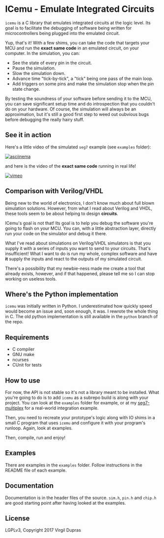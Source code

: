 # ICemu - Emulate Integrated Circuits

`icemu` is a C library that emulates integrated circuits at the logic level. Its goal is to
facilitate the debugging of software being written for microcontrollers being plugged into the
emulated circuit.

Yup, that's it! With a few shims, you can take the code that targets your MCU and run the **exact
same code** in an emulated circuit, on your computer. In the simulation, you can:

* See the state of every pin in the circuit.
* Pause the simulation.
* Slow the simulation down.
* Advance time "tick-by-tick", a "tick" being one pass of the main loop.
* Add triggers on some pins and make the simulation stop when the pin state change.

By testing the soundness of your software before sending it to the MCU, you can save significant
setup time and do introspection that you couldn't do on your hardware. Of course, the simulation
will always be an approximation, but it's still a good first step to weed out oubvious bugs
before debugging the really hairy stuff.

## See it in action

Here's a little video of the simulated `seg7` example (see `examples` folder):

[![asciinema](https://asciinema.org/a/LLNB2fvP0nPhn1CazSQ1y9ymT.png)](https://asciinema.org/a/LLNB2fvP0nPhn1CazSQ1y9ymT)

and here is the video of the **exact same code** running in real life!

[![vimeo](https://i.vimeocdn.com/video/662736875_677x.jpg)](https://vimeo.com/239693641)

## Comparison with Verilog/VHDL

Being new to the world of electronics, I don't know much about full blown simulation solutions.
However, from what I read about Verilog and VHDL, these tools seem to be about helping to design
**circuits**.

ICemu's goal is not that! Its goal is to help you debug the software you're going to flash on your
MCU. You can, with a little abstraction layer, directly run your code on the simulator and debug it
there.

What I've read about simulations on Verilog/VHDL simulators is that you supply it with a series of
inputs you want to send to your circuits. That's insufficient! What I want to do is run my whole,
complex software and have **it** supply the inputs and react to the outputs of my simulated circuit.

There's a possibility that my newbie-ness made me create a tool that already exists, however, and
if that happened, please tell me so I can stop working on useless tools.

## Where's the Python implementation

`icemu` was initially written in Python. I underestimated how quickly speed would become an issue
and, soon enough, it was. I rewrote the whole thing in C. The old python implementation is still
available in the `python` branch of the repo.

## Requirements

* C compiler
* GNU make
* ncurses
* CUnit for tests

## How to use

For now, the API is not stable so it's not a library meant to be installed. What you're going to
do is to add `icemu` as a subrepo build is along with your project. You can look at the `examples`
folder for example, or at my [seg7-multiplex][seg7-multiplex] for a real-world integration example.

Then, you need to recreate your prototype's logic along with IO shims in a small C program that
uses `icemu` and configure it with your program's runloop. Again, look at examples.

Then, compile, run and enjoy!

## Examples

There are examples in the `examples` folder. Follow instructions in the README file of each example.

## Documentation

Documentation is in the header files of the source. `sim.h`, `pin.h` and `chip.h` are good
starting point after having looked at the examples.

## License

LGPLv3, Copyright 2017 Virgil Dupras

[seg7-multiplex]: https://github.com/hsoft/seg7-multiplex
